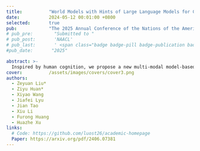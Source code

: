 ```yaml
---
title:          "World Models with Hints of Large Language Models for Goal Achieving"
date:           2024-05-12 00:01:00 +0800
selected:       true
pub:            "The 2025 Annual Conference of the Nations of the Americas Chapter of the ACL (NAACL 2025)"
# pub_pre:        "Submitted to "
# pub_post:       'NAACL'
# pub_last:       ' <span class="badge badge-pill badge-publication badge-success">Spotlight</span>'
#pub_date:       "2025"

abstract: >- 
  Inspired by human cognition, we propose a new multi-modal model-based RL approach named Dreaming with Large Language Models (DLLM). DLLM integrates the proposed hinting subgoals from the LLMs into the model rollouts to encourage goal discovery and reaching in challenging tasks. By assigning higher intrinsic rewards to samples that align with the hints outlined by the language model during model rollouts, DLLM guides the agent toward meaningful and efficient exploration.
cover:          /assets/images/covers/cover3.png
authors:
  - Zeyuan Liu*
  - Ziyu Huan*
  - Xiyao Wang
  - Jiafei Lyu
  - Jian Tao
  - Xiu Li
  - Furong Huang
  - Huazhe Xu
links:
  # Code: https://github.com/luost26/academic-homepage
  Paper: https://arxiv.org/pdf/2406.07381 
---
```

